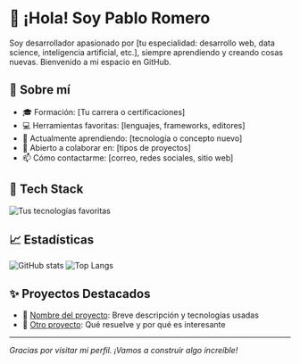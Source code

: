 # 👋 ¡Hola! Soy Pablo Romero

Soy desarrollador apasionado por [tu especialidad: desarrollo web, data science, inteligencia artificial, etc.], siempre aprendiendo y creando cosas nuevas. Bienvenido a mi espacio en GitHub.

## 💼 Sobre mí

- 🎓 Formación: [Tu carrera o certificaciones]
- 💻 Herramientas favoritas: [lenguajes, frameworks, editores]
- 🌱 Actualmente aprendiendo: [tecnología o concepto nuevo]
- 🤝 Abierto a colaborar en: [tipos de proyectos]
- 📫 Cómo contactarme: [correo, redes sociales, sitio web]

## 🧰 Tech Stack

![Tus tecnologías favoritas](https://skillicons.dev/icons?i=js,ts,react,nodejs,python,html,css)

## 📈 Estadísticas

![GitHub stats](https://github-readme-stats.vercel.app/api?username=TuUsuario&show_icons=true&theme=radical)
![Top Langs](https://github-readme-stats.vercel.app/api/top-langs/?username=TuUsuario&layout=compact&theme=radical)

## ✨ Proyectos Destacados

- 🚀 [Nombre del proyecto](link): Breve descripción y tecnologías usadas
- 📱 [Otro proyecto](link): Qué resuelve y por qué es interesante

---

_Gracias por visitar mi perfil. ¡Vamos a construir algo increíble!_
